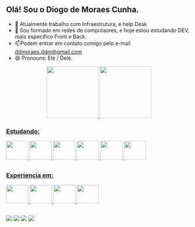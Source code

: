 ## Olá! Sou o Diogo de Moraes Cunha.

- 🔭 Atualmente trabalho com Infraestrutura, e help Desk
- 🌱 Sou formado em redes de computaores, e hoje estou estudando DEV, mais especifico Front e Back.
- 📫Podem entrar em contato comigo pelo e-mail ddmoraes.ddm@gmail.com
- 😄 Pronouns: Ele / Dele. 

<div align="center">
  <a href="https://github.com/DiogomCunha">
  <img height="140em" src="https://github-readme-stats.vercel.app/api?username=DiogomCunha&show_icons=true&theme=ice&include_all_commits=true&count_private=true"/>
  <img height="140em" src="https://github-readme-stats.vercel.app/api/top-langs/?username=DiogomCunha&layout=compact&langs_count=7&theme=ice"/>
</div>

  
  
  ### Estudando:
  
 <img height="50" width="60" src = "https://cdn.jsdelivr.net/gh/devicons/devicon/icons/git/git-original.svg" />
 <img height="50" width="60" src="https://cdn.jsdelivr.net/gh/devicons/devicon/icons/github/github-original-wordmark.svg" />
 <img height="50" width="60" src="https://cdn.jsdelivr.net/gh/devicons/devicon/icons/html5/html5-original-wordmark.svg" />
 <img height="50" width="60" src="https://cdn.jsdelivr.net/gh/devicons/devicon/icons/javascript/javascript-original.svg" />
 <img height="50" width="60" src="https://cdn.jsdelivr.net/gh/devicons/devicon/icons/mysql/mysql-original-wordmark.svg" />
 <img height="50" width="60" src="https://cdn.jsdelivr.net/gh/devicons/devicon/icons/vscode/vscode-original-wordmark.svg" />
 
  ##
  
  ### Experiencia em:
  
  <img height="50" width="60" src="https://img.icons8.com/color/48/000000/windows-10.png"/>
 <img height="50" width="60" src="https://img.icons8.com/color/48/000000/active-directory.png"/>
  <img height="50" width="60" src="https://img.icons8.com/external-soft-fill-juicy-fish/60/000000/external-cloud-microservices-soft-fill-soft-fill-juicy-fish.png"/>
    <img height="50" width="60" src="https://img.icons8.com/color/48/000000/azure-1.png"/>

  ##
  
  <div>
      <a href="https://instagram.com/ddemoraes2" target="_blank"><img src="https://img.shields.io/badge/-Instagram-%23E4405F?style=for-the-badge&logo=instagram&logoColor=white" target="_blank"></a>
     <a href="https://www.linkedin.com/in/diogo-de-moraes-612a81102/" target="_blank"><img src="https://img.shields.io/badge/-LinkedIn-%230077B5?style=for-the-badge&logo=linkedin&logoColor=white" target="_blank"></a>
    <a href = "mailto:ddmoraes.ddm@gmail.com"><img src="https://img.shields.io/badge/-Gmail-%23333?style=for-the-badge&logo=gmail&logoColor=white" target="_blank"></a>
    <a href = "https://api.whatsapp.com/send?phone=5531991957040" target= "_blank"><img src="https://img.shields.io/badge/WhatsApp-25D366?style=for-the-badge&logo=whatsapp&logoColor=white"></a>
    
  </div>
  
  ##
  <div>
   <img src="https://blog.mesalva.com/wp-content/uploads/2020/03/giphy.gif>        
  </div>




